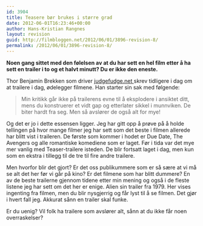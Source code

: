 ```yaml
---
id: 3904
title: Teasere bør brukes i større grad
date: 2012-06-01T16:23:46+00:00
author: Hans-Kristian Rangnes
layout: revision
guid: http://filmbloggen.net/2012/06/01/3896-revision-8/
permalink: /2012/06/01/3896-revision-8/
---
```

**Noen gang sittet med den følelsen av at du har sett en hel film etter å ha sett en trailer i to og et halvt minutt? Du er ikke den eneste.**<!--more-->

Thor Benjamin Brekken som driver [judgefudge.net ](http://judgefudge.net)skrev tidligere i dag om at trailere i dag, ødelegger filmene. Han starter sin sak med følgende:

> Min kritikk går ikke på trailerens evne til å eksplodere i ansiktet ditt, mens du konstruerer et vidt gap og etterlater sikkel i munnviken. De biter hardt fra seg. Men så avslører de også alt for mye!

Og det er jo i dette essensen ligger. Jeg har gitt opp å prøve på å holde tellingen på hvor mange filmer jeg har sett som det beste i filmen allerede har blitt vist i traileren. De første som kommer i hodet er Due Date, The Avengers og alle romantiske komediene som er laget. Før i tida var det mye mer vanlig med Teaser-trailere isteden. De blir fortsatt laget i dag, men kun som en ekstra i tillegg til de tre til fire andre trailere.

Men hvorfor blir det gjort? Er det oss publikummere som er så sære at vi må se alt det her før vi går på kino? Er det filmene som har blitt dummere? En av de beste trailerne gjennom tidene etter min mening og også i de fleste listene jeg har sett om det her er enige. Alien sin trailer fra 1979. Her vises ingenting fra filmen, men du blir nysgjerrig og får lyst til å se filmen. Det gjør i hvert fall jeg. Akkurat sånn en trailer skal funke.

<div class="video-shortcode">
</div>

Er du uenig? Vil folk ha trailere som avslører alt, sånn at du ikke får noen overraskelser?